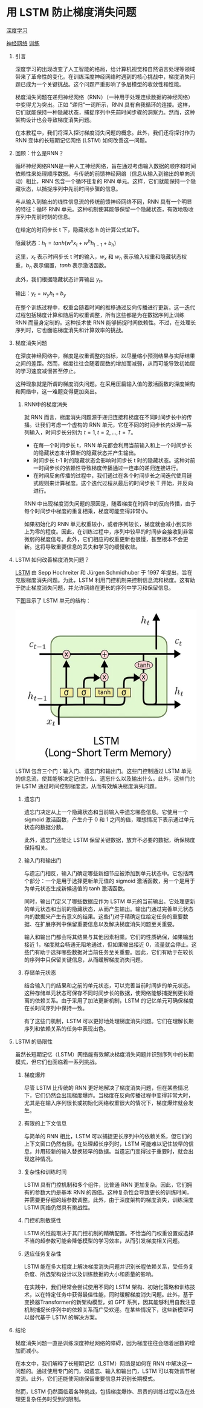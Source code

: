 # 用 LSTM 防止梯度消失问题

[深度学习](https://www.baeldung.com/cs/category/ai/deep-learning)

[神经网络](https://www.baeldung.com/cs/tag/neural-networks) [训练](https://www.baeldung.com/cs/tag/training)

1. 引言

    深度学习的出现改变了人工智能的格局，给计算机视觉和自然语言处理等领域带来了革命性的变化。在训练深度神经网络时遇到的核心挑战中，梯度消失问题已成为一个关键挑战。这个问题严重影响了多层模型的收敛性和性能。

    梯度消失问题在递归神经网络（RNN）（一种用于处理连续数据的神经网络）中变得尤为突出。正如 "递归"一词所示，RNN 具有自我循环的连接。这样，它们就能保持一种隐藏状态，捕捉序列中先前时间步骤的洞察力。然而，这种架构设计也会导致梯度消失问题。

    在本教程中，我们将深入探讨梯度消失问题的概念。此外，我们还将探讨作为 RNN 变体的长短期记忆网络 (LSTM) 如何改善这一问题。

2. 回顾：什么是RNN？

    循环神经网络RNN是一种人工神经网络，旨在通过考虑输入数据的顺序和时间依赖性来处理顺序数据。与传统的前馈神经网络（信息从输入到输出的单向流动）相比，RNN 包含一个循环往复的 RNN 单元。这样，它们就能保持一个隐藏状态，以捕捉序列中先前时间步骤的信息。

    与从输入到输出的线性信息流的传统前馈神经网络不同，RNN 具有一个明显的特征：循环 RNN 单元。这种机制使其能够保留一个隐藏状态，有效地吸收序列中先前时刻的信息。

    在给定的时间步长 t 下，隐藏状态 h 的计算公式如下。

    隐藏状态：$h_t = tanh(w^{x}x_t+w^{h}h_{t-1}+b_h)$

    这里，$x_t$ 表示时间步长 t 时的输入，$w_x$ 和 $w_h$ 表示输入权重和隐藏状态权重，$b_h$ 表示偏置，$tanh$ 表示激活函数。

    此外，我们根据隐藏状态计算输出 $y_t$。

    输出：$y_t = w_{y}h_t+b_y$

    在整个训练过程中，权重会随着时间的推移通过反向传播进行更新。这一迭代过程包括梯度计算和随后的权重调整，所有这些都是为在数据序列上训练 RNN 而量身定制的。这种技术使 RNN 能够捕捉时间依赖性。不过，在处理长序列时，它也面临梯度消失和计算效率的挑战。

3. 梯度消失问题

    在深度神经网络中，梯度是权重调整的指标，以尽量缩小预测结果与实际结果之间的差距。然而，梯度往往会随着层数的增加而减弱，从而可能导致初始层的学习速度减慢甚至停止。

    这种现象就是所谓的梯度消失问题。在采用压扁输入值的激活函数的深度架构和网络中，这一难题变得更加突出。

    1. RNN中的梯度消失

        就 RNN 而言，梯度消失问题源于递归连接和梯度在不同时间步长中的传播。让我们考虑一个虚构的 RNN 单元，它在不同的时间步长内处理一系列输入，时间步长分别为 $t=1, t=2, ..., t=T$。

        - 在每一个时间步长 t，RNN 单元都会利用当前输入和上一个时间步长的隐藏状态来计算新的隐藏状态并产生输出。
        - 时间步长 t-1 时的隐藏状态会影响时间步长 t 时的隐藏状态。这种对前一时间步长的依赖性导致梯度传播通过一连串的递归连接进行。
        - 在时间反向传播的过程中，我们通过在各个时间步长之间迭代使用链式规则来计算梯度。这个迭代过程从最后的时间步长 T 开始，并反向进行。

        RNN 中出现梯度消失问题的原因是，随着梯度在时间中的反向传播，由于每个时间步中梯度的重复相乘，梯度可能变得非常小。

        如果初始化的 RNN 单元权重较小，或者序列较长，梯度就会减小到实际上为零的程度。因此，在训练过程中，序列中较早的时间步会接收到非常微弱的梯度信号。此外，它们相应的权重更新也很慢，甚至根本不会更新。这将导致重要信息的丢失和学习的缓慢收敛。

4. LSTM 如何改善梯度消失问题？

    [LSTM](https://www.baeldung.com/cs/nlp-encoder-decoder-models#3-lstm) 由 Sepp Hochreiter 和 Jürgen Schmidhuber 于 1997 年提出，旨在克服梯度消失问题。为此，LSTM 利用门控机制来控制信息流和梯度。这有助于防止梯度消失问题，并允许网络在更长的序列中学习和保留信息。

    下[图](https://commons.wikimedia.org/wiki/File:LSTM.png)显示了 LSTM 单元的结构：

    ![LSTM单元](pic/img_64eaecf74e4d7.png)

    LSTM 包含三个门：输入门、遗忘门和输出门。这些门控制通过 LSTM 单元的信息流，使其能够决定记住什么、遗忘什么以及输出什么。此外，这些门允许 LSTM 通过时间控制梯度流，从而有效解决梯度消失问题。

    1. 遗忘门

        遗忘门决定从上一个隐藏状态和当前输入中遗忘哪些信息。它使用一个 sigmoid 激活函数，产生介于 0 和 1 之间的值，理想情况下表示通过单元状态的数据分数。

        此外，遗忘门还能让 LSTM 保留关键数据，放弃不必要的数据，确保梯度保持相关。

    2. 输入门和输出门

        与遗忘门相反，输入门确定哪些新细节应被添加到单元状态中。它包括两个部分：一个是用于选择更新单元值的 sigmoid 激活函数，另一个是用于为单元状态生成新候选值的 tanh 激活函数。

        同时，输出门定义了哪些数据应作为 LSTM 单元的当前输出。它处理更新的单元状态和当前的隐藏状态，从而产生输出。输出门通过完善单元状态内的数据来产生有意义的结果。这些门对于精确定位给定任务的重要数据、在扩展序列中保留重要信息以及解决梯度消失问题至关重要。

        输入和输出门都会将其结果与其他因素相乘。它们的性质确保，如果输出接近 1，梯度就会畅通无阻地通过，但如果输出接近 0，流量就会停止。这些门有助于选择哪些数据对当前任务至关重要。因此，它们有助于在较长的序列中只保留关键信息，从而缓解梯度消失问题。

    3. 存储单元状态

        结合输入门的结果和之前的单元状态，可以完善当前时间步的单元状态。这种存储单元状态可保存不同时间步长的数据，使网络能够捕捉到更长距离的依赖关系。由于采用了加法更新机制，LSTM 的记忆单元可确保梯度在长时间序列中保持一致。

        有了这些门机制，LSTM 可以更好地处理梯度消失问题。它们在理解长期序列和依赖关系的任务中表现出色。

5. LSTM 的局限性

    虽然长短期记忆（LSTM）网络能有效解决梯度消失问题并识别序列中的长期模式，但它们也面临着一系列挑战。

    1. 梯度爆炸

        尽管 LSTM 比传统的 RNN 更好地解决了梯度消失问题，但在某些情况下，它们仍然会出现梯度爆炸。当梯度在反向传播过程中变得非常大时，尤其是在输入序列很长或初始化网络权重很大的情况下，梯度爆炸就会发生。

    2. 有限的上下文信息

        与简单的 RNN 相比，LSTM 可以捕捉更长序列中的依赖关系，但它们的上下文窗口仍然有限。在处理超长序列时，LSTM 可能难以记住较早的信息，并用较新的输入替换较早的数据。当遗忘门变得过于重要时，就会出现这种情况。

    3. 复杂性和训练时间

        LSTM 具有门控机制和多个组件，比普通 RNN 更加复杂。因此，它们拥有的参数大约是基本 RNN 的四倍。这种复杂性会导致更长的训练时间，并需要更仔细的超参数调整。此外，由于深度架构的梯度消失，训练深度 LSTM 网络仍然具有挑战性。

    4. 门控机制敏感性

        LSTM 的性能取决于其门控机制的精确配置。不恰当的门权重设置或选择不当的超参数可能会降低模型的学习效率，从而引发梯度相关问题。

    5. 适应任务复杂性

        LSTM 能在多大程度上解决梯度消失问题并识别长程依赖关系，受任务复杂度、所选架构设计以及训练数据的大小和质量的影响。

        在实践中，我们经常会尝试使用不同的 LSTM 架构、初始化策略和训练技术，以在特定任务中获得最佳性能，同时缓解梯度消失问题。此外，基于变换器Transformer的新架构模型，如 GPT 系列，因其能够利用自我注意机制捕捉长序列中的依赖关系而广受欢迎。在某些情况下，这些新模型可以替代基于 LSTM 的解决方案。

6. 结论

    梯度消失问题一直是训练深度神经网络的障碍，因为梯度往往会随着层数的增加而减小。

    在本文中，我们解释了长短期记忆（LSTM）网络是如何在 RNN 中解决这一问题的。通过使用专门的门，如遗忘、输入和输出门，LSTM 可以有效调节梯度流。此外，它们还能使网络保留重要信息并识别长期模式。

    然而，LSTM 仍然面临着各种挑战，包括梯度爆炸、昂贵的训练过程以及在处理更复杂任务时受到的限制。
